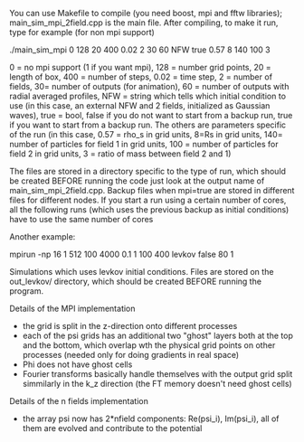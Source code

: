 You can use Makefile to compile (you need boost, mpi and fftw libraries); main_sim_mpi_2field.cpp is the main file. 
After compiling, to make it run, type for example (for non mpi support)

./main_sim_mpi 0 128 20 400 0.02 2 30 60 NFW true 0.57 8 140 100 3

0 = no mpi support (1 if you want mpi), 128 = number grid points, 20 = length of box, 400 = number of steps, 0.02 = time step, 2 = number of fields, 30= number of outputs (for animation), 60 = number of outputs with radial averaged profiles, 
NFW = string which tells which initial condition to use (in this case, an external NFW and 2 fields, initialized as Gaussian waves),
true = bool, false if you do not want to start from a backup run, true if you want to start from a backup run.
The others are parameters specific of the run (in this case, 0.57 = rho_s in grid units, 8=Rs in grid units, 140= number of particles for field 1 in grid units, 100 = number of particles for field 2 in grid units, 3 = ratio of mass between field 2 and 1)

The files are stored in a directory specific to the type of run, which should be created BEFORE running the code 
just look at the output name of main_sim_mpi_2field.cpp. Backup files when mpi=true are stored in different files for different nodes. If you start a run using a certain number of cores, all the following runs (which uses the previous backup as initial conditions) have to use the same number of cores

Another example:

mpirun -np 16 1 512 100 4000 0.1 1 100 400 levkov false 80 1

Simulations which uses levkov initial conditions. Files are stored on the out_levkov/ directory, which should be created BEFORE running the program.

Details of the MPI implementation
- the grid is split in the z-direction onto different processes
- each of the psi grids has an additional two "ghost" layers both at the top and the bottom, which overlap wth the physical grid points on other processes (needed only for doing gradients in real space)
- Phi does not have ghost cells
- Fourier transforms basically handle themselves with the output grid split simmilarly in the k_z direction (the FT memory doesn't need ghost cells)

Details of the n fields implementation
- the array psi now has 2*nfield components: Re(psi_i), Im(psi_i), all of them are evolved and contribute to the potential
